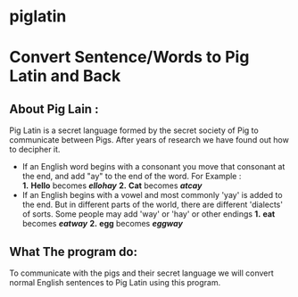 # piglatin
# Convert Sentence/Words to Pig Latin and Back


	

## About Pig Lain :
Pig Latin is a secret language formed by the secret society of Pig to communicate between Pigs. After years of research we have found out how to decipher it. 

 - If an English word begins with a consonant you move that consonant at the end, and add "ay" to the end of the word. For Example :	 
    **1.** **Hello** becomes ***ellohay***
    **2.** **Cat** becomes ***atcay***
- If an English begins with a vowel and most commonly 'yay' is added to the end. But in different parts of the world, there are different 'dialects' of sorts. Some people may add 'way' or 'hay' or other endings
  **1.** **eat** becomes ***eatway***
  **2.** **egg** becomes ***eggway***


## What The program do:
To communicate with the pigs and their secret language we will convert normal English sentences to Pig Latin using this program.
